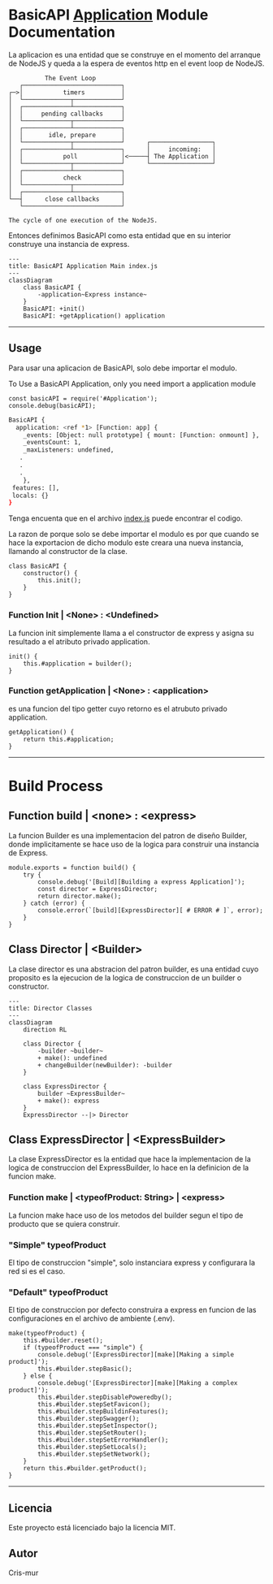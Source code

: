 # BasicAPI [Application](../src/application/) Module Documentation
La aplicacion es una entidad que se construye en el momento del arranque de NodeJS y queda a la espera de eventos http en el event loop de NodeJS.

```Text
          The Event Loop
   ┌───────────────────────────┐
┌─>│           timers          │
│  └─────────────┬─────────────┘
│  ┌─────────────┴─────────────┐
│  │     pending callbacks     │
│  └─────────────┬─────────────┘
│  ┌─────────────┴─────────────┐
│  │       idle, prepare       │
│  └─────────────┬─────────────┘      ┌─────────────────┐
│  ┌─────────────┴─────────────┐      │     incoming:   │
│  │           poll            │<─────┤ The Application │
│  └─────────────┬─────────────┘      └─────────────────┘
│  ┌─────────────┴─────────────┐
│  │           check           │
│  └─────────────┬─────────────┘
│  ┌─────────────┴─────────────┐
└──┤      close callbacks      │
   └───────────────────────────┘

The cycle of one execution of the NodeJS.
```
Entonces definimos BasicAPI como esta entidad que en su interior construye una instancia de express.

```mermaid
---
title: BasicAPI Application Main index.js
---
classDiagram
    class BasicAPI {
        -application~Express instance~
    }
    BasicAPI: +init()
    BasicAPI: +getApplication() application
```
---
## Usage
Para usar una aplicacion de BasicAPI, solo debe importar el modulo.

To Use a BasicAPI Application, only you need import a application module

```JS
const basicAPI = require('#Application');
console.debug(basicAPI);
```

```Bash
BasicAPI {
  application: <ref *1> [Function: app] {
    _events: [Object: null prototype] { mount: [Function: onmount] },
    _eventsCount: 1,
    _maxListeners: undefined,
   .
   .
   .
    },  
 features: [],  
 locals: {}  
}
```

Tenga encuenta que en el archivo [index.js](../src/application/index.js) puede encontrar el codigo.

La razon de porque solo se debe importar el modulo es por que cuando se hace la exportacion de dicho modulo este creara una nueva instancia, llamando al constructor de la clase.

```JS
class BasicAPI {
    constructor() {
        this.init();
    }
}
```

### Function Init | <None\> : <Undefined\>

La funcion init simplemente llama a el constructor de express y asigna su resultado a el atributo privado application.

```JS
init() {
    this.#application = builder();
}
```

### Function getApplication | <None\> : <application\>

es una funcion del tipo getter cuyo retorno es el atrubuto privado application.

```JS
getApplication() {
    return this.#application;
}
```

---

# Build Process

## Function build | <none\> : <express\>

La funcion Builder es una implementacion del patron de diseño Builder, donde implicitamente se hace uso de la logica para construir una instancia de Express.

```JS
module.exports = function build() {
    try {
        console.debug('[Build][Building a express Application]');
        const director = ExpressDirector;
        return director.make();
    } catch (error) {
        console.error(`[build][ExpressDirector][ # ERROR # ]`, error);
    }
}
```

## Class Director | <Builder\>

La clase director es una abstracion del patron builder, es una entidad cuyo proposito es la ejecucion de la logica de construccion de un builder o constructor.

```mermaid
---
title: Director Classes
---
classDiagram
    direction RL

    class Director {
        -builder ~builder~
        + make(): undefined
        + changeBuilder(newBuilder): -builder
    }

    class ExpressDirector {
        builder ~ExpressBuilder~
        + make(): express
    }
    ExpressDirector --|> Director
```
## Class ExpressDirector | <ExpressBuilder\>

La clase ExpressDirector es la entidad que hace la implementacion de la logica de construccion del ExpressBuilder, lo hace en la definicion de la funcion make.

### Function make | <typeofProduct: String\> | <express\>

La funcion make hace uso de los metodos del builder segun el tipo de producto que se quiera construir.

### "Simple" typeofProduct
El tipo de construccion "simple", solo instanciara express y configurara la red si es el caso.

### "Default" typeofProduct
El tipo de construccion por defecto construira a express en funcion de las configuraciones en el archivo de ambiente (.env).

```JS
make(typeofProduct) {
    this.#builder.reset();
    if (typeofProduct === "simple") {
        console.debug('[ExpressDirector][make][Making a simple product]');
        this.#builder.stepBasic();
    } else {
        console.debug('[ExpressDirector][make][Making a complex product]');
        this.#builder.stepDisablePoweredby();
        this.#builder.stepSetFavicon();
        this.#builder.stepBuildinFeatures();
        this.#builder.stepSwagger();
        this.#builder.stepSetInspector();
        this.#builder.stepSetRouter();
        this.#builder.stepSetErrorHandler();
        this.#builder.stepSetLocals();
        this.#builder.stepSetNetwork();
    }
    return this.#builder.getProduct();
}
```
---

## Licencia
Este proyecto está licenciado bajo la licencia MIT.

## Autor
Cris-mur
